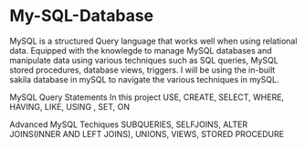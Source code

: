 # My-SQL-Database
MySQL is a structured Query language that works well when using relational data.
Equipped with the knowlegde to manage MySQL databases and manipulate data using various techniques such as SQL queries, 
MySQL stored procedures, database views, triggers. I will be using the in-built sakila database in mySQL to navigate the various techniques in 
mySQL.

MySQL Query Statements In this project
USE,
CREATE,
SELECT,
WHERE,
HAVING,
LIKE,
USING ,
SET,
ON

Advanced MySQL Techiques
SUBQUERIES,
SELFJOINS,
ALTER JOINS(INNER AND LEFT JOINS),
UNIONS,
VIEWS,
STORED PROCEDURE


